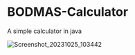 # BODMAS-Calculator
A simple calculator in java

![Screenshot_20231025_103442](https://github.com/Westy21/BODMAS-Calculator/assets/106932588/a9d577ef-6857-4734-aede-a102f0665fa9)
